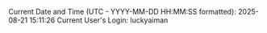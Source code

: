 Current Date and Time (UTC - YYYY-MM-DD HH:MM:SS formatted): 2025-08-21 15:11:26
Current User's Login: luckyaiman
